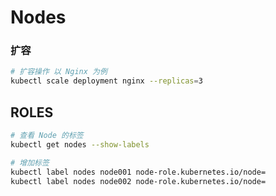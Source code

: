 # Nodes







### 扩容

```bash
# 扩容操作 以 Nginx 为例
kubectl scale deployment nginx --replicas=3
```





## ROLES

```bash
# 查看 Node 的标签
kubectl get nodes --show-labels

# 增加标签
kubectl label nodes node001 node-role.kubernetes.io/node=
kubectl label nodes node002 node-role.kubernetes.io/node=
```



